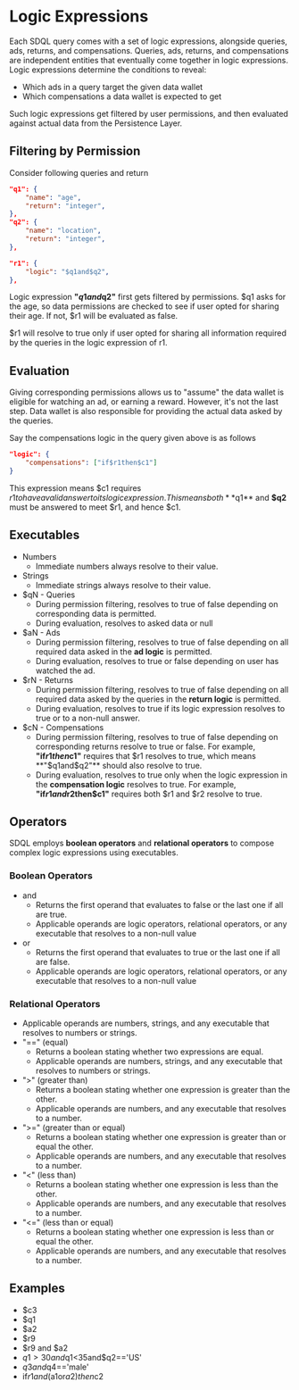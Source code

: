 # Logic Expressions

Each SDQL query comes with a set of logic expressions, alongside queries, ads, returns, and compensations. Queries, ads, returns, and compensations are independent entities that eventually come together in logic expressions. Logic expressions determine the conditions to reveal:
- Which ads in a query target the given data wallet
- Which compensations a data wallet is expected to get

Such logic expressions get filtered by user permissions, and then evaluated against actual data from the Persistence Layer.

## Filtering by Permission

Consider following queries and return
```JSON
"q1": {
    "name": "age",
    "return": "integer",
},
"q2": {
    "name": "location",
    "return": "integer",
},
```
```JSON
"r1": {
    "logic": "$q1and$q2",
},
```
Logic expression **"$q1and$q2"** first gets filtered by permissions. $q1 asks for the age, so data permissions are checked to see if user opted for sharing their age. If not, $r1 will be evaluated as false.

$r1 will resolve to true only if user opted for sharing all information required by the queries in the logic expression of r1.

## Evaluation

Giving corresponding permissions allows us to "assume" the data wallet is eligible for watching an ad, or earning a reward. However, it's not the last step.
Data wallet is also responsible for providing the actual data asked by the queries.

Say the compensations logic in the query given above is as follows
```JSON
"logic": {
    "compensations": ["if$r1then$c1"]
}
```
This expression means $c1 requires $r1 to have a valid answer to its logic expression. This means both **$q1** and **$q2** must be answered to meet $r1, and hence $c1.

## Executables
- Numbers
    - Immediate numbers always resolve to their value.
- Strings
    - Immediate strings always resolve to their value.
- $qN - Queries
    - During permission filtering, resolves to true of false depending on corresponding data is permitted.
    - During evaluation, resolves to asked data or null
- $aN - Ads
    - During permission filtering, resolves to true of false depending on all required data asked in the **ad logic** is permitted.
    - During evaluation, resolves to true or false depending on user has watched the ad.
- $rN - Returns
    - During permission filtering, resolves to true of false depending on all required data asked by the queries in the **return logic** is permitted.
    - During evaluation, resolves to true if its logic expression resolves to true or to a non-null answer.
- $cN - Compensations
    - During permission filtering, resolves to true of false depending on corresponding returns resolve to true or false. For example, **"if$r1then$c1"** requires that $r1 resolves to true, which means **"$q1and$q2"** should also resolve to true.
    - During evaluation, resolves to true only when the logic expression in the **compensation logic** resolves to true.
    For example, **"if$r1and$r2then$c1"** requires both $r1 and $r2 resolve to true.

## Operators

SDQL employs **boolean operators** and **relational operators** to compose complex logic expressions using executables.
### Boolean Operators
- and
    - Returns the first operand that evaluates to false or the last one if all are true.
    - Applicable operands are logic operators, relational operators, or any executable that resolves to a non-null value
- or
    - Returns the first operand that evaluates to true or the last one if all are false.
    - Applicable operands are logic operators, relational operators, or any executable that resolves to a non-null value
### Relational Operators
- Applicable operands are numbers, strings, and any executable that resolves to numbers or strings.
- "==" (equal)
    - Returns a boolean stating whether two expressions are equal.
    - Applicable operands are numbers, strings, and any executable that resolves to numbers or strings.
- ">"  (greater than)
    - Returns a boolean stating whether one expression is greater than the other.
    - Applicable operands are numbers, and any executable that resolves to a number.
- ">=" (greater than or equal)
    - Returns a boolean stating whether one expression is greater than or equal the other.
    - Applicable operands are numbers, and any executable that resolves to a number.
- "<"  (less than)
    - Returns a boolean stating whether one expression is less than the other.
    - Applicable operands are numbers, and any executable that resolves to a number.
- "<=" (less than or equal)
    - Returns a boolean stating whether one expression is less than or equal the other.
    - Applicable operands are numbers, and any executable that resolves to a number.

## Examples

- $c3
- $q1
- $a2
- $r9
- $r9 and $a2
- $q1>30and$q1<35and$q2=='US'
- $q3and$q4=='male'
- if$r1and($a1or$a2)then$c2
